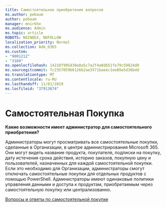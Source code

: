 ```yaml
---
title: Самостоятельное приобретение вопросов
ms.author: pebaum
author: pebaum
manager: mnirkhe
ms.audience: Admin
ms.topic: article
ROBOTS: NOINDEX, NOFOLLOW
localization_priority: Normal
ms.collection: Adm_O365
ms.custom:
- "9001212"
- "3189"
ms.openlocfilehash: 14218f995430a8a5c7a2f4a0db51fe79c59824d0
ms.sourcegitcommit: fc2357059b6126b2ae3571baeec1ee89a5d36bdd
ms.translationtype: MT
ms.contentlocale: ru-RU
ms.lasthandoff: 11/01/2019
ms.locfileid: "37913674"
---
```

# <a name="self-service-purchase"></a>Самостоятельная Покупка

**Какие возможности имеет администратор для самостоятельного приобретения?**

Администраторы могут просматривать все самостоятельные покупки, сделанные в Организации, в центре администрирования Microsoft 365. Они могут видеть название продукта, покупателя, подписки на покупку, дату истечения срока действия, историю заказов, покупную цену и пользователей, назначенных для каждой самостоятельной покупки.  Если это необходимо для Организации, администраторы смогут отключать самостоятельные покупки для отдельных продуктов с помощью PowerShell.  Администраторы имеют одинаковые политики управления данными и доступа к продуктам, приобретаемым через самостоятельную покупку или централизованно.

[Вопросы и ответы по самостоятельной покупке](https://aka.ms/self-service-purchase-faq)

